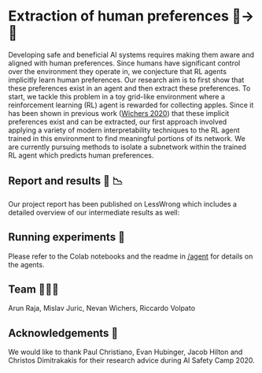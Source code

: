 # Extraction of human preferences 👨→🤖

Developing safe and beneficial AI systems requires making them aware and aligned with human preferences. Since humans have significant control over the environment they operate in, we conjecture that RL agents implicitly learn human preferences.  Our research aim is to first show that these preferences exist in an agent and then extract these preferences. To start, we tackle this problem in a toy grid-like environment where a reinforcement learning (RL) agent is rewarded for collecting apples. Since it has been shown in previous work ([Wichers 2020](https://arxiv.org/abs/2002.06137)) that these implicit preferences exist and can be extracted, our first approach involved applying a variety of modern interpretability techniques to the RL agent trained in this environment to find meaningful portions of its network. We are currently pursuing methods to isolate a subnetwork within the trained RL agent which predicts human preferences.

## Report and results 📝 📉
Our project report has been published on LessWrong which includes a detailed overview of our intermediate results as well:  

## Running experiments 🧪
Please refer to the Colab notebooks and the readme in [/agent](https://github.com/arunraja-hub/Preference_Extraction/tree/master/agent) for details on the agents.

## Team 🧑‍🤝‍🧑
Arun Raja, Mislav Juric, Nevan Wichers, Riccardo Volpato

## Acknowledgements 🙏
We would like to thank Paul Christiano, Evan Hubinger, Jacob Hilton and Christos Dimitrakakis for their research advice during AI Safety Camp 2020.




